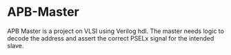 # APB-Master
APB Master is a project on VLSI using Verilog hdl. The master needs logic to decode the address and assert the correct PSELx signal for the intended slave.

